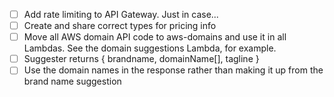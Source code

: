 - [ ] Add rate limiting to API Gateway. Just in case...
- [ ] Create and share correct types for pricing info
- [ ] Move all AWS domain API code to aws-domains and use it in all Lambdas. See the domain suggestions Lambda, for example.
- [ ] Suggester returns { brandname, domainName[], tagline }
- [ ] Use the domain names in the response rather than making it up from the brand name suggestion
